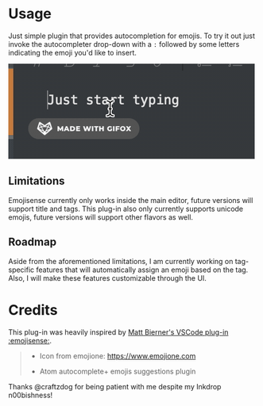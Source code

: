 # Usage
Just simple plugin that provides autocompletion for emojis. To try it out just invoke the autocompleter drop-down with a `:` followed by some letters indicating the emoji you'd like to insert.
 
![usage](./emojisense-usage.gif)

## Limitations
Emojisense currently only works inside the main editor, future versions will support title and tags. This plug-in also only currently supports unicode emojis, future versions will support other flavors as well.

## Roadmap

Aside from the aforementioned limitations, I am currently working on tag-specific features that will automatically assign an emoji based on the tag. Also, I will make these features customizable through the UI.

# Credits 

This plug-in was heavily inspired by [Matt Bierner's VSCode plug-in :emojisense:](https://marketplace.visualstudio.com/items?itemName=bierner.emojisense).

>*  Icon from emojione: https://www.emojione.com
> 
>*  Atom autocomplete+ emojis suggestions plugin

Thanks @craftzdog for being patient with me despite my Inkdrop n00bishness!